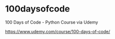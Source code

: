 # 100daysofcode
100 Days of Code - Python Course via Udemy

https://www.udemy.com/course/100-days-of-code/